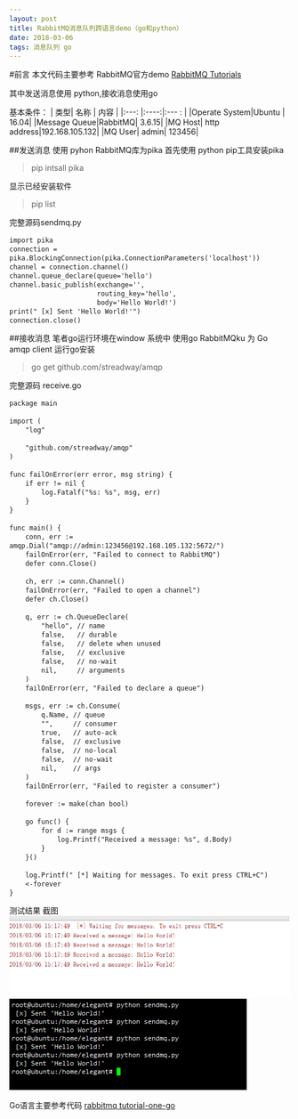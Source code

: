 ```yaml
---
layout: post
title: RabbitMQ消息队列跨语言demo（go和python）
date: 2018-03-06
tags: 消息队列 go  
---
```


 #前言
本文代码主要参考 RabbitMQ官方demo
[RabbitMQ Tutorials](https://www.rabbitmq.com/getstarted.html%20%20RabbitMQ%20%20Tutorials)

其中发送消息使用 python,接收消息使用go

基本条件：
| 	类型|	名称 | 内容	|
|:---:    |:----:|:--- : |
|Operate System|Ubuntu |     16.04|
|Message Queue|RabbitMQ|   3.6.15|
|MQ Host| http address|192.168.105.132|
|MQ User| admin| 123456|

##发送消息
使用 pyhon  RabbitMQ库为pika
首先使用 python pip工具安装pika

 > pip intsall pika

 显示已经安装软件
 > pip list

完整源码sendmq.py
```
import pika
connection = pika.BlockingConnection(pika.ConnectionParameters('localhost'))
channel = connection.channel()
channel.queue_declare(queue='hello')
channel.basic_publish(exchange='',
                      routing_key='hello',
                      body='Hello World!')
print(" [x] Sent 'Hello World!'")
connection.close()
```

##接收消息
笔者go运行环境在window 系统中
使用go   RabbitMQku 为 Go amqp client
运行go安装
> go get github.com/streadway/amqp

完整源码 receive.go
```
package main

import (
	"log"

	"github.com/streadway/amqp"
)

func failOnError(err error, msg string) {
	if err != nil {
		log.Fatalf("%s: %s", msg, err)
	}
}

func main() {
	conn, err := amqp.Dial("amqp://admin:123456@192.168.105.132:5672/")
	failOnError(err, "Failed to connect to RabbitMQ")
	defer conn.Close()

	ch, err := conn.Channel()
	failOnError(err, "Failed to open a channel")
	defer ch.Close()

	q, err := ch.QueueDeclare(
		"hello", // name
		false,   // durable
		false,   // delete when unused
		false,   // exclusive
		false,   // no-wait
		nil,     // arguments
	)
	failOnError(err, "Failed to declare a queue")

	msgs, err := ch.Consume(
		q.Name, // queue
		"",     // consumer
		true,   // auto-ack
		false,  // exclusive
		false,  // no-local
		false,  // no-wait
		nil,    // args
	)
	failOnError(err, "Failed to register a consumer")

	forever := make(chan bool)

	go func() {
		for d := range msgs {
			log.Printf("Received a message: %s", d.Body)
		}
	}()

	log.Printf(" [*] Waiting for messages. To exit press CTRL+C")
	<-forever
}
```
测试结果 截图
![send mq](/images/posts/rabbitmq_python_go/receivemq.png)
![receive mq](/images/posts/rabbitmq_python_go/sendmq.png)

Go语言主要参考代码
[rabbitmq tutorial-one-go ](https://www.rabbitmq.com/tutorials/tutorial-one-go.html)
